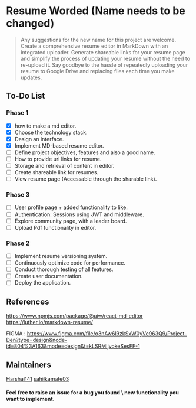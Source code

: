# Resume Worded (Name needs to be changed)
> Any suggestions for the new name for this project are welcome.
Create a comprehensive resume editor in MarkDown with an integrated uploader. Generate shareable links for your resume page and simplify the process of updating your resume without the need to re-upload it. Say goodbye to the hassle of repeatedly uploading your resume to Google Drive and replacing files each time you make updates.

## To-Do List
### Phase 1
- [x] how to make a md editor.
- [x] Choose the technology stack.
- [x] Design an interface.
- [x] Implement MD-based resume editor.
- [ ] Define project objectives, features and also a good name.
- [ ] How to provide url links for resume.
- [ ] Storage and retrieval of content in editor.
- [ ] Create shareable link for resumes.
- [ ] View resume page (Accessable through the sharable link).

### Phase 3
- [ ] User profile page + added functionality to like. 
- [ ] Authentication: Sessions using JWT and middleware.
- [ ] Explore community page, with a leader board.
- [ ] Upload Pdf functionality in editor.

### Phase 2
- [ ] Implement resume versioning system.
- [ ] Continuously optimize code for performance.
- [ ] Conduct thorough testing of all features.
- [ ] Create user documentation.
- [ ] Deploy the application.

## References
https://www.npmjs.com/package/@uiw/react-md-editor
https://luther.io/markdown-resume/

FIGMA : https://www.figma.com/file/o3nAw6l9zkSxW0yVe963Q9/Project-Den?type=design&node-id=804%3A163&mode=design&t=kLSRMIjvokeSesFF-1

## Maintainers
[Harshal141](https://github.com/Harshal141)
[sahilkamate03](https://github.com/sahilkamate03)

#### Feel free to raise an issue for a bug you found \ new functionality you want to implement.

